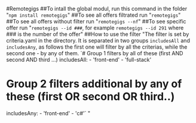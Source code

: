 #Remotegigs
##To intall the global modul, run this command in the folder 
"`npm install remotegigs`"
##To see all offers filtrated run
"`remotegigs`"
##To see all offers without filter run
"`remotegigs --nf`"
##To see specific offer run
"`remotegigs --id ###`, for example `remotegigs --id 291` where ### is the number of the offer" 
##How to use the filter
"The filter is set by criteria.yaml in the directory. It is separated in two groups `includesAll` and `includesAny`, as follows 
the first one will filter by all the criterias, while the second one - by any of them.
`# Group 1 filters by all of these (first AND second AND third ...)
includesAll:
     - 'front-end'
     - 'full-stack'


# Group 2 filters additional by any of these (first OR second OR third..)
includesAny:
     - 'front-end'
     - 'c#'`
"  
